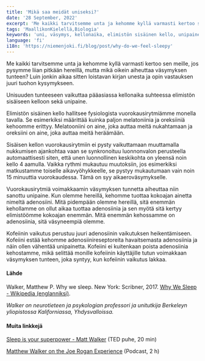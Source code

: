 ```yaml
---
title: 'Mikä saa meidät uniseksi?'
date: '28 September, 2022'
excerpt: 'Me kaikki tarvitsemme unta ja kehomme kyllä varmasti kertoo sen meille, jos pysymme liian pitkään hereillä, mutta mikä oikein aiheuttaa väsymyksen tunteen?'
tags: 'MaallikonKielellä,Biologia'
keywords: 'uni, väsymys, kellonaika, elimistön sisäinen kello, unipaine, vuorokausirytmi, melatoniini, oreksiini, luonnonvalo, aikaeroväsymys, adenosiini, kofeiini, adenosiinireseptorit, nukahtaminen, hereillä, mukautuminen, matkustaminen, nukkuminen, unitutkija, matthew walker, why we sleep, berkeleyn yliopisto, kalifornia, neurotiede, psykologia, ted puhe, joe rogan experience'
language: 'fi'
i18n: 'https://niemenjoki.fi/blog/post/why-do-we-feel-sleepy'
---
```


Me kaikki tarvitsemme unta ja kehomme kyllä varmasti kertoo sen meille, jos pysymme liian pitkään hereillä, mutta mikä oikein aiheuttaa väsymyksen tunteen? Luin jonkin aikaa sitten loistavan kirjan unesta ja opin vastauksen juuri tuohon kysymykseen.

Unisuuden tunteeseen vaikuttaa pääasiassa kellonaika suhteessa elimistön sisäiseen kelloon sekä unipaine.

Elimistön sisäinen kello hallitsee fysiologista vuorokausirytmiämme monella tavalla. Se esimerkiksi määrittää kuinka paljon melatoniinia ja oreksiiniä kehoomme erittyy. Melatooniini on aine, joka auttaa meitä nukahtamaan ja oreksiini on aine, joka auttaa meitä heräämään.

Sisäisen kellon vuorokausirytmiin ei pysty vaikuttamaan muuttamalla nukkumisen ajankohtaa vaan se synkronoituu luonnonvalon perusteella automaattisesti siten, että unen luonnollinen keskikohta on yleensä noin kello 4 aamulla. Vaikka rythmi mukautuu muutoksiin, jos esimerkiksi matkustamme toiselle aikavyöhykkeelle, se pystyy mukautumaan vain noin 15 minuuttia vuorokaudessa. Tämä on syy aikaeroväsymykselle.

Vuorokausirytmiä voimakkaamin väsymyksen tunnetta aiheuttaa niin sanottu unipaine. Kun olemme hereillä, kehomme tuottaa kokoajan ainetta nimeltä adenosiini. Mitä pidempään olemme hereillä, sitä enemmän kehollamme on ollut aikaa tuottaa adenosiinia ja sen myötä sitä kertyy elimistöömme kokoajan enemmän. Mitä enemmän kehossamme on adenosiinia, sitä väsyneempiä olemme.

Kofeiinin vaikutus perustuu juuri adenosiinin vaikutuksen heikentämiseen. Kofeiini estää kehomme adenosiinireseptoreita havaitsemasta adenosiinia ja näin ollen vähentää unipainetta. Kofeiini ei kuitenkaan poista adenosiinia kehostamme, mikä selittää monille kofeiinin käyttäjille tutun voimakkaan väsymyksen tunteen, joka syntyy, kun kofeiinin vaikutus lakkaa.

#### Lähde

Walker, Matthew P. Why we sleep. New York: Scribner, 2017. [Why We Sleep - Wikipedia (englanniksi)](https://en.wikipedia.org/wiki/Why_We_Sleep).

_Walker on neurotieteen ja psykologian professori ja unitutkija Berkeleyn yliopistossa Kaliforniassa, Yhdysvalloissa._

#### Muita linkkejä

[Sleep is your superpower - Matt Walker](https://youtu.be/5MuIMqhT8DM) (TED puhe, 20 min)

[Matthew Walker on the Joe Rogan Experience](https://youtu.be/pwaWilO_Pig) (Podcast, 2 h)
